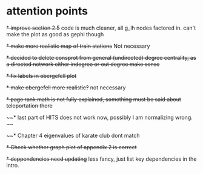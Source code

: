 # attention points

~~* improve section 2.5~~ code is much cleaner, all g_lh nodes factored in. can't make the plot as good as gephi though
 
~~* make more realistic map of train stations~~ Not necessary 

~~* decided to delete consprot from general (undirected) degree centrality, as a directed network either indegree or out degree make sense~~

~~* fix labels in obergefell plot~~

~~* make obergefell more realistic?~~ not necessary

~~* page rank math is not fully explained, something must be said about teleportation there~~

~~* last part of HITS does not work now, possibly I am normalizing wrong. ~~

~~* Chapter 4 eigenvalues of karate club dont match

~~* Check whether graph plot of appendix 2 is correct~~

~~* deppendencies need updating~~ less fancy, just list key dependencies in the intro.
